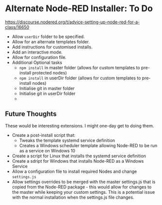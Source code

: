# Alternate Node-RED Installer: To Do

https://discourse.nodered.org/t/advice-setting-up-node-red-for-a-class/16650

- Allow `userDir` folder to be specified.
- Allow for an alternate templates folder.
- Add instructions for customised installs.
- Add an interactive mode.
- Allow for configuration file.
- Additional Optional tasks
   - `npm install` in master folder (allows for custom templates to pre-install protected nodes)
   - `npm install` in userDir folder (allows for custom templates to pre-install nodes)
   - Initialise git in master folder
   - Initialise git in userDir folder
   - 

## Future Thoughts

These would be interesting extensions. I might one-day get to doing them.

* Create a post-install script that:
   * Tweaks the template systemd service definition
   * Creates a Windows scheduler template allowing Node-RED to be run as a service on Windows 10
* Create a script for Linux that installs the systemd service definition
* Create a sdript for Windows that installs Node-RED as a Windows Service
* Allow a configuration file to install required Nodes and change `settings.js`
* Allow settings overrides to be merged with the master settings.js that is copied from the Node-RED package - this would allow for changes to the master while keeping your custom settings. This is a potential issue with the normal installation when the settings.js file changes.
